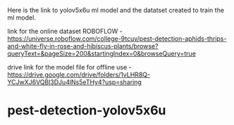 Here is the link to yolov5x6u ml model and the datatset created to train the ml model.

link for the online dataset ROBOFLOW - https://universe.roboflow.com/college-9tcuv/pest-detection-aphids-thrips-and-white-fly-in-rose-and-hibiscus-plants/browse?queryText=&pageSize=200&startingIndex=0&browseQuery=true

drive link for the model file for offline use - https://drive.google.com/drive/folders/1vLHR8Q-YCJwXJ6VQBl3DJu4lNs5eTHy4?usp=sharing
# pest-detection-yolov5x6u
